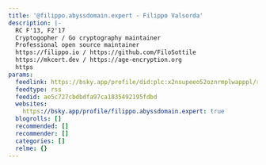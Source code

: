 ```yaml
---
title: '@filippo.abyssdomain.expert - Filippo Valsorda'
description: |-
  RC F'13, F2'17
  Cryptogopher / Go cryptography maintainer
  Professional open source maintainer
  https://filippo.io / https://github.com/FiloSottile
  https://mkcert.dev / https://age-encryption.org
  https
params:
  feedlink: https://bsky.app/profile/did:plc:x2nsupeeo52oznrmplwapppl/rss
  feedtype: rss
  feedid: ae5c727cbdbdfa97ca1835492195fdbd
  websites:
    https://bsky.app/profile/filippo.abyssdomain.expert: true
  blogrolls: []
  recommended: []
  recommender: []
  categories: []
  relme: {}
---
```


